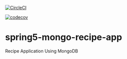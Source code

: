 [![CircleCI](https://circleci.com/gh/akashjagdale/spring5-mongo-recipe-app.svg?style=svg)](https://circleci.com/gh/akashjagdale/spring5-mongo-recipe-app)

[![codecov](https://codecov.io/gh/akashjagdale/spring5-mongo-recipe-app/branch/main/graph/badge.svg?token=0V85AA1Q1Q)](https://codecov.io/gh/akashjagdale/spring5-mongo-recipe-app)
# spring5-mongo-recipe-app
Recipe Application Using MongoDB
